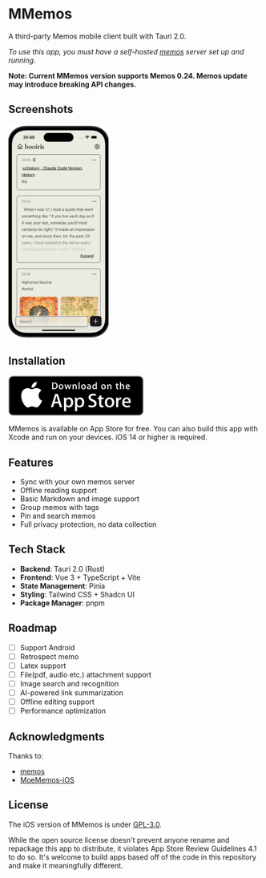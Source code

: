 # MMemos

A third-party Memos mobile client built with Tauri 2.0.

*To use this app, you must have a self-hosted [memos](https://github.com/usememos/memos) server set up and running.*

**Note: Current MMemos version supports Memos 0.24. Memos update may introduce breaking API changes.**

## Screenshots

<img src="./assets/main.png" alt="main" width="200"/>

## Installation

[![Download MMemos on the App Store](./assets/app-store-badge.svg)](https://apps.apple.com/cn/app/mmemos/id6751287923)

MMemos is available on App Store for free. You can also build this app with Xcode and run on your devices. iOS 14 or higher is required.

## Features

- Sync with your own memos server
- Offline reading support
- Basic Markdown and image support
- Group memos with tags
- Pin and search memos
- Full privacy protection, no data collection

## Tech Stack

- **Backend**: Tauri 2.0 (Rust)
- **Frontend**: Vue 3 + TypeScript + Vite
- **State Management**: Pinia
- **Styling**: Tailwind CSS + Shadcn UI
- **Package Manager**: pnpm

## Roadmap

- [ ] Support Android
- [ ] Retrospect memo 
- [ ] Latex support
- [ ] File(pdf, audio etc.) attachment support
- [ ] Image search and recognition
- [ ] AI-powered link summarization
- [ ] Offline editing support
- [ ] Performance optimization

## Acknowledgments

Thanks to:

- [memos](https://github.com/usememos/memos)
- [MoeMemos-iOS](https://github.com/mudkipme/MoeMemos)

## License

The iOS version of MMemos is under [GPL-3.0](LICENSE).

While the open source license doesn't prevent anyone rename and repackage this app to distribute, it violates App Store Review Guidelines 4.1 to do so. It's welcome to build apps based off of the code in this repository and make it meaningfully different.